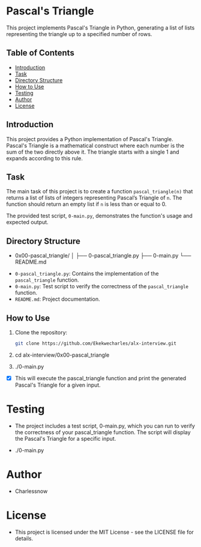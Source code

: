 # Pascal's Triangle

This project implements Pascal's Triangle in Python, generating a list of lists representing the triangle up to a specified number of rows.

## Table of Contents

- [Introduction](#introduction)
- [Task](#task)
- [Directory Structure](#directory-structure)
- [How to Use](#how-to-use)
- [Testing](#testing)
- [Author](#author)
- [License](#license)

## Introduction

This project provides a Python implementation of Pascal's Triangle. Pascal's Triangle is a mathematical construct where each number is the sum of the two directly above it. The triangle starts with a single 1 and expands according to this rule.

## Task

The main task of this project is to create a function `pascal_triangle(n)` that returns a list of lists of integers representing Pascal’s Triangle of `n`. The function should return an empty list if `n` is less than or equal to 0.

The provided test script, `0-main.py`, demonstrates the function's usage and expected output.

## Directory Structure
* 0x00-pascal_triangle/
│
├── 0-pascal_triangle.py
├── 0-main.py
└── README.md


- `0-pascal_triangle.py`: Contains the implementation of the `pascal_triangle` function.
- `0-main.py`: Test script to verify the correctness of the `pascal_triangle` function.
- `README.md`: Project documentation.

## How to Use

1. Clone the repository:

   ```bash
   git clone https://github.com/Ekekwecharles/alx-interview.git
   ```
2. cd alx-interview/0x00-pascal_triangle

3. ./0-main.py

- [x] This will execute the pascal_triangle function and print the generated Pascal's Triangle for a given input.

# Testing
* The project includes a test script, 0-main.py, which you can run to verify the correctness of your pascal_triangle function. The script will display the Pascal's Triangle for a specific input.
+ ./0-main.py

# Author
* Charlessnow

# License
* This project is licensed under the MIT License - see the LICENSE file for details.
